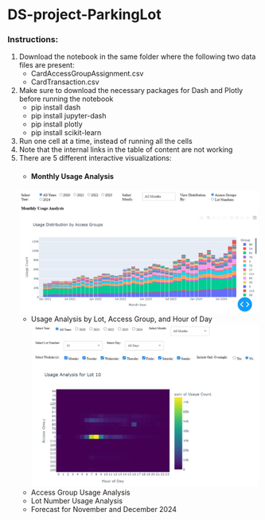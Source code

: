 # DS-project-ParkingLot
### Instructions:
1. Download the notebook in the same folder where the following two data files are present:
	- CardAccessGroupAssignment.csv
	- CardTransaction.csv
2. Make sure to download the necessary packages for Dash and Plotly before running the notebook
	- pip install dash
	- pip install jupyter-dash
	- pip install plotly
	- pip install scikit-learn
3. Run one cell at a time, instead of running all the cells
4. Note that the internal links in the table of content are not working
5. There are 5 different interactive visualizations:
	- #### Monthly Usage Analysis
	![Image](./images/MonthlyUsageAnalysis.JPG)
	- Usage Analysis by Lot, Access Group, and Hour of Day
	![Image](./images/UsageAnalysis-LotAccess-Group-HourOfDay.JPG)
	- Access Group Usage Analysis
	- Lot Number Usage Analysis
	- Forecast for November and December 2024